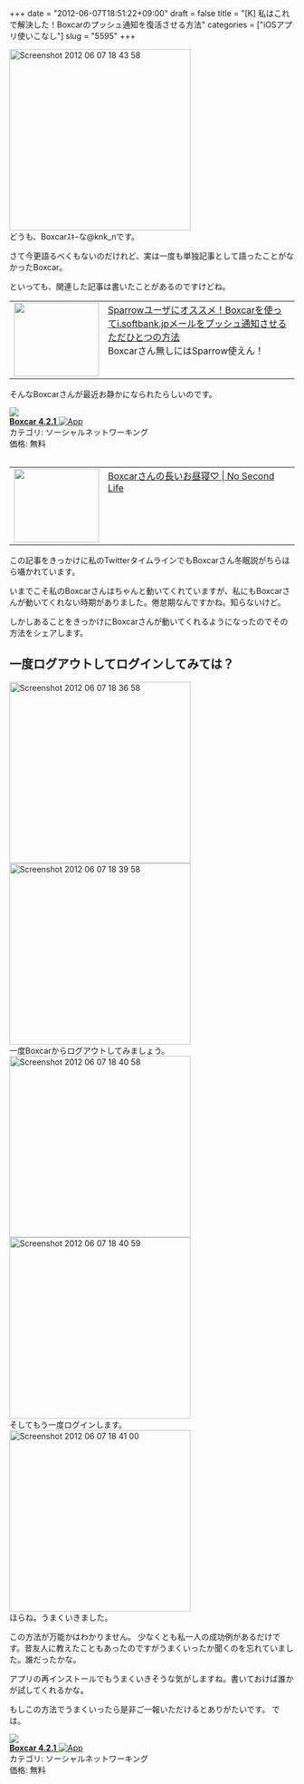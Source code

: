 +++
date = "2012-06-07T18:51:22+09:00"
draft = false
title = "[K] 私はこれで解決した！Boxcarのプッシュ通知を復活させる方法"
categories = ["iOSアプリ使いこなし"]
slug = "5595"
+++

<div class="center"><a href="http://knk-n.com/wp-content/uploads/2012/06/screenshot-2012-06-07-18.43.58.png"><img src="http://knk-n.com/wp-content/uploads/2012/06/screenshot-2012-06-07-18.43.58.png" alt="Screenshot 2012 06 07 18 43 58" title="screenshot 2012-06-07 18.43.58.png" border="0" width="320" height="auto" /></a></div>
どうも、Boxcarｽｷｰな@knk_nです。

さて今更語るべくもないのだけれど、実は一度も単独記事として語ったことがなかったBoxcar。

といっても、関連した記事は書いたことがあるのですけどね。

<table width="100%"><td valign="top" width="150"><a href="http://knk-n.com/2012/03/17/sparrow_push_notification_from_i-softbank-jp_mail/" target="_blank"><img border="0" src="http://capture.heartrails.com/150x130/shadow?http://knk-n.com/2012/03/17/sparrow_push_notification_from_i-softbank-jp_mail/" alt="" width="150" height="130" /></a></td><td valign="top"><a  href="http://knk-n.com/2012/03/17/sparrow_push_notification_from_i-softbank-jp_mail/" target="_blank">Sparrowユーザにオススメ！Boxcarを使ってi.softbank.jpメールをプッシュ通知させるただひとつの方法</a><script type="text/javascript">var url = "http://knk-n.com/2012/03/17/sparrow_push_notification_from_i-softbank-jp_mail/";</script><script src="http://api.b.st-hatena.com/entry.count?url=http://knk-n.com/2012/03/17/sparrow_push_notification_from_i-softbank-jp_mail/&callback=hatebTxt"></script><br />Boxcarさん無しにはSparrow使えん！
</td></table>

そんなBoxcarさんが最近お静かになられたらしいのです。

<table class="appstorehelper">
<a href="http://itunes.apple.com/jp/app/boxcar/id321493542?mt=8&uo=4" rel="nofollow" target="_blank"><img class="appstorehelper_appicn" src="http://a5.mzstatic.com/us/r1000/095/Purple/b0/be/24/mzl.mfquexuq.png" /></a><div class="appstorehelper_text"><a href="http://itunes.apple.com/jp/app/boxcar/id321493542?mt=8&uo=4" rel="nofollow" target="_blank"><b>Boxcar 4.2.1</b> <img alt="App" src="http://ax.phobos.apple.com.edgesuite.net/ja_jp/images/web/linkmaker/badge_appstore-sm.gif" style="vertical-align: text-bottom;" /></b></a><br />カテゴリ: ソーシャルネットワーキング<br />価格: 無料<br clear="all" /></div>
</table><!--more--><table width="100%"><td valign="top" width="150"><a href="http://www.ttcbn.net/no_second_life/archives/23405" target="_blank"><img border="0" src="http://capture.heartrails.com/150x130/shadow?http://www.ttcbn.net/no_second_life/archives/23405" alt="" width="150" height="130" /></a></td><td valign="top"><a  href="http://www.ttcbn.net/no_second_life/archives/23405" target="_blank">Boxcarさんの長いお昼寝♡ | No Second Life</a><script type="text/javascript">var url = "http://www.ttcbn.net/no_second_life/archives/23405";</script><script src="http://api.b.st-hatena.com/entry.count?url=http://www.ttcbn.net/no_second_life/archives/23405&callback=hatebTxt"></script>
</td></table>
この記事をきっかけに私のTwitterタイムラインでもBoxcarさん冬眠説がちらほら囁かれています。

いまでこそ私のBoxcarさんはちゃんと動いてくれていますが、私にもBoxcarさんが動いてくれない時期がありました。倦怠期なんですかね。知らないけど。

しかしあることをきっかけにBoxcarさんが動いてくれるようになったのでその方法をシェアします。

<h2>一度ログアウトしてログインしてみては？</h2>
<div class="center"><a href="http://knk-n.com/wp-content/uploads/2012/06/screenshot-2012-06-07-18.36.58.jpg"><img src="http://knk-n.com/wp-content/uploads/2012/06/screenshot-2012-06-07-18.36.58.jpg" alt="Screenshot 2012 06 07 18 36 58" title="screenshot 2012-06-07 18.36.58.jpg" border="0" width="320" height="auto" /></a></div>

<div class="center"><a href="http://knk-n.com/wp-content/uploads/2012/06/screenshot-2012-06-07-18.39.58.jpg"><img src="http://knk-n.com/wp-content/uploads/2012/06/screenshot-2012-06-07-18.39.58.jpg" alt="Screenshot 2012 06 07 18 39 58" title="screenshot 2012-06-07 18.39.58.jpg" border="0" width="320" height="auto" /></a></div>
一度Boxcarからログアウトしてみましょう。

<div class="center"><a href="http://knk-n.com/wp-content/uploads/2012/06/screenshot-2012-06-07-18.40.58.jpg"><img src="http://knk-n.com/wp-content/uploads/2012/06/screenshot-2012-06-07-18.40.58.jpg" alt="Screenshot 2012 06 07 18 40 58" title="screenshot 2012-06-07 18.40.58.jpg" border="0" width="320" height="auto" /></a></div>

<div class="center"><a href="http://knk-n.com/wp-content/uploads/2012/06/screenshot-2012-06-07-18.40.59.jpg"><img src="http://knk-n.com/wp-content/uploads/2012/06/screenshot-2012-06-07-18.40.59.jpg" alt="Screenshot 2012 06 07 18 40 59" title="screenshot 2012-06-07 18.40.59.jpg" border="0" width="320" height="auto" /></a></div>
そしてもう一度ログインします。

<div class="center"><a href="http://knk-n.com/wp-content/uploads/2012/06/screenshot-2012-06-07-18.41.00.jpg"><img src="http://knk-n.com/wp-content/uploads/2012/06/screenshot-2012-06-07-18.41.00.jpg" alt="Screenshot 2012 06 07 18 41 00" title="screenshot 2012-06-07 18.41.00.jpg" border="0" width="320" height="auto" /></a></div>
ほらね。うまくいきました。

この方法が万能かはわかりません。
少なくとも私一人の成功例があるだけです。昔友人に教えたこともあったのですがうまくいったか聞くのを忘れていました。誰だったかな。

アプリの再インストールでもうまくいきそうな気がしますね。書いておけば誰かが試してくれるかな。

もしこの方法でうまくいったら是非ご一報いただけるとありがたいです。
では。
<table class="appstorehelper">
<a href="http://itunes.apple.com/jp/app/boxcar/id321493542?mt=8&uo=4" rel="nofollow" target="_blank"><img class="appstorehelper_appicn" src="http://a5.mzstatic.com/us/r1000/095/Purple/b0/be/24/mzl.mfquexuq.png" /></a><div class="appstorehelper_text"><a href="http://itunes.apple.com/jp/app/boxcar/id321493542?mt=8&uo=4" rel="nofollow" target="_blank"><b>Boxcar 4.2.1</b> <img alt="App" src="http://ax.phobos.apple.com.edgesuite.net/ja_jp/images/web/linkmaker/badge_appstore-sm.gif" style="vertical-align: text-bottom;" /></b></a><br />カテゴリ: ソーシャルネットワーキング<br />価格: 無料<br clear="all" /></div>
</table>
